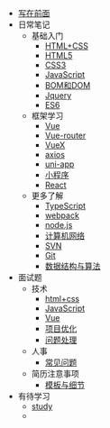 - [写在前面](doc/guider.md)
- 日常笔记
    - 基础入门
        - [HTML+CSS](doc/notes/Basics/html+CSS.md)
        - [HTML5](doc/notes/Basics/HTML5.md)
        - [CSS3](doc/notes/Basics/CSS3.md)
        - [JavaScript](doc/notes/Basics/JavaScript.md)
        - [BOM和DOM](doc/notes/Basics/BOM&DOM.md)
        - [Jquery](doc/notes/Basics/Jquery.md)
        - [ES6](doc/notes/Basics/ES6.md)
    - 框架学习
        - [Vue](doc/notes/Frame/Vue.md)
        - [Vue-router](doc/notes/Frame/Vue-router.md)
        - [VueX](doc/notes/Frame/VueX.md)
        - [axios](doc/notes/Frame/axios.md)
        - [uni-app](doc/notes/Frame/uni-app.md)
        - [小程序](doc/notes/Frame/WeChat.md)
        - [React](doc/notes/Frame/React.md)
    - 更多了解
        - [TypeScript](doc/notes/More/TypeScript.md)
        - [webpack](doc/notes/More/webpack.md)
        - [node.js](doc/notes/More/node.js.md)
        - [计算机网络](doc/notes/More/Internet.md)
        - [SVN](doc/notes/More/SVN.md)
        - [Git](doc/notes/More/Git.md)
        - [数据结构与算法](doc/notes/More/algorithm.md)
- 面试题
    - 技术
        - [html+css](doc/interview/technology/formalCSS.md)
        - [JavaScript](doc/interview/technology/JavaScript.md)
        - [Vue](doc/interview/technology/Vue.md)
        - [项目优化](doc/interview/technology/optimization.md)
        - [问题处理](doc/interview/technology/questions.md)
    - 人事
        - [常见问题](doc/interview/personal/Questions.md)
    - 简历注意事项
        - [模板与细节](doc/interview/resume/care.md)
- 有待学习
    - [study](doc/study/more.md)
    <!-- - [アニメ](doc/study/comic.md) -->
    - 

